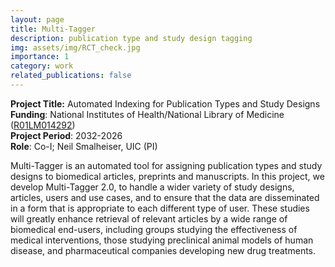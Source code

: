 ```yaml
---
layout: page
title: Multi-Tagger
description: publication type and study design tagging
img: assets/img/RCT_check.jpg
importance: 1
category: work
related_publications: false
---
```


<b>Project Title:</b> Automated Indexing for Publication Types and Study Designs<br>
<b>Funding</b>: National Institutes of Health/National Library of Medicine (<a href="https://reporter.nih.gov/search/ZhtvUQFSWkK_hhAahgZoPA/project-details/10715907">R01LM014292</a>) <br>
<b>Project Period</b>: 2032-2026<br>
<b>Role</b>: Co-I; Neil Smalheiser, UIC (PI)<br>

Multi-Tagger is an automated tool for assigning publication types and study designs to biomedical articles, preprints and manuscripts. In this project, we develop Multi-Tagger 2.0, to handle a wider variety of study designs, articles, users and use cases, and to ensure that the data are disseminated in a form that is appropriate to each different type of user. These studies will greatly enhance retrieval of relevant articles by a wide range of biomedical end-users, including groups studying the effectiveness of medical interventions, those studying preclinical animal models of human disease, and pharmaceutical companies developing new drug treatments.
